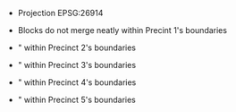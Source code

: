 - Projection EPSG:26914 

- Blocks do not merge neatly within Precint 1's boundaries
- " within Precinct 2's boundaries
- " within Precinct 3's boundaries
- " within Precinct 4's boundaries
- " within Precinct 5's boundaries
